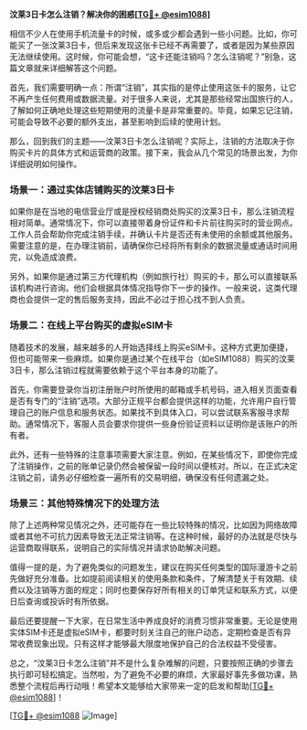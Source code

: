 **汶莱3日卡怎么注销？解决你的困惑[[TG💪+ @esim1088](https://t.me/s/esim1088)]**

相信不少人在使用手机流量卡的时候，或多或少都会遇到一些小问题。比如，你可能买了一张汶莱3日卡，但后来发现这张卡已经不再需要了，或者是因为某些原因无法继续使用。这时候，你可能会想，“这卡还能注销吗？怎么注销呢？”别急，这篇文章就来详细解答这个问题。

首先，我们需要明确一点：所谓“注销”，其实指的是停止使用这张卡的服务，让它不再产生任何费用或数据流量。对于很多人来说，尤其是那些经常出国旅行的人，了解如何正确地处理这些短期使用的流量卡是非常重要的。毕竟，如果忘记注销，可能会导致不必要的额外支出，甚至影响到后续的使用计划。

那么，回到我们的主题——汶莱3日卡怎么注销呢？实际上，注销的方法取决于你购买卡片的具体方式和运营商的政策。接下来，我会从几个常见的场景出发，为你详细说明如何操作。

### 场景一：通过实体店铺购买的汶莱3日卡

如果你是在当地的电信营业厅或是授权经销商处购买的汶莱3日卡，那么注销流程相对简单。通常情况下，你可以直接带着身份证件和卡片前往购买时的营业网点。工作人员会帮助你完成注销手续，并确认卡片是否还有未使用的余额或其他服务。需要注意的是，在办理注销前，请确保你已经将所有剩余的数据流量或通话时间用完，以免造成浪费。

另外，如果你是通过第三方代理机构（例如旅行社）购买的卡，那么可以直接联系该机构进行咨询。他们会根据具体情况指导你下一步的操作。一般来说，这类代理商也会提供一定的售后服务支持，因此不必过于担心找不到人负责。

### 场景二：在线上平台购买的虚拟eSIM卡

随着技术的发展，越来越多的人开始选择线上购买eSIM卡。这种方式更加便捷，但也可能带来一些麻烦。如果你是通过某个在线平台（如eSIM1088）购买的汶莱3日卡，那么注销过程就需要依赖于这个平台本身的功能了。

首先，你需要登录你当初注册账户时所使用的邮箱或手机号码，进入相关页面查看是否有专门的“注销”选项。大部分正规平台都会提供这样的功能，允许用户自行管理自己的账户信息和服务状态。如果找不到具体入口，可以尝试联系客服寻求帮助。通常情况下，客服人员会要求你提供一些身份验证资料以证明你是该账户的所有者。

此外，还有一些特殊的注意事项需要大家注意。例如，在某些情况下，即使你完成了注销操作，之前的账单记录仍然会被保留一段时间以便核对。所以，在正式决定注销之前，请务必仔细检查一遍所有的交易明细，确保没有任何遗漏之处。

### 场景三：其他特殊情况下的处理方法

除了上述两种常见情况之外，还可能存在一些比较特殊的情况，比如因为网络故障或者其他不可抗力因素导致无法正常注销等。在这种时候，最好的办法就是尽快与运营商取得联系，说明自己的实际情况并请求协助解决问题。

值得一提的是，为了避免类似的问题发生，建议在购买任何类型的国际漫游卡之前先做好充分准备。比如提前阅读相关的使用条款和条件，了解清楚关于有效期、续费以及注销等方面的规定；同时也要保存好所有相关的订单凭证和联系方式，以便日后查询或投诉时有所依据。

最后还要提醒一下大家，在日常生活中养成良好的消费习惯非常重要。无论是使用实体SIM卡还是虚拟eSIM卡，都要时刻关注自己的账户动态，定期检查是否有异常收费现象出现。只有这样才能够最大限度地保护自己的合法权益不受侵害。

总之，“汶莱3日卡怎么注销”并不是什么复杂难解的问题，只要按照正确的步骤去执行即可轻松搞定。当然啦，为了避免不必要的麻烦，大家最好事先多做功课，熟悉整个流程后再行动哦！希望本文能够给大家带来一定的启发和帮助[[TG💪+ @esim1088](https://t.me/s/esim1088)]！

[[TG💪+ @esim1088](https://t.me/s/esim1088) ![Image](https://i.postimg.cc/4NQfJmqS/Snipaste-2025-05-13-00-14-12.png)]